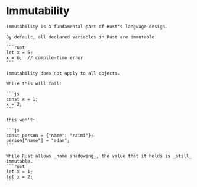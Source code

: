 # Immutability

~~~admonish example title="Rust"
Immutability is a fundamental part of Rust's language design. 

By default, all declared variables in Rust are immutable.

```rust
let x = 5;
x = 6;  // compile-time error
```
~~~

~~~admonish failure title="JavaScript"
Immutability does not apply to all objects.

While this will fail:

```js
const x = 1;
x = 2;
```

this won't:

```js
const person = {"name": "raimi"};
person["name"] = "adam";
```
~~~

~~~admonish note title="Immutability and shadowing"
While Rust allows _name shadowing_, the value that it holds is _still_ immutable.
```rust
let x = 1;
let x = 2;
```
~~~